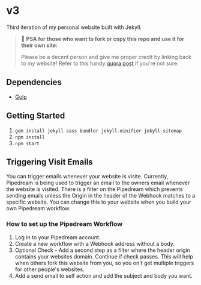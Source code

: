 # v3

Third iteration of my personal website built with Jekyll.

> 📢 **PSA for those who want to fork or copy this repo and use it for their own site:**
>
> Please be a decent person and give me proper credit by linking back to my website! Refer to this handy [quora post](https://www.quora.com/Is-it-bad-to-copy-other-peoples-code) if you're not sure.

## Dependencies

- [Gulp](https://gulpjs.com/)

## Getting Started

1.  `gem install jekyll sass bundler jekyll-minifier jekyll-sitemap`
2.  `npm install`
3.  `npm start`


## Triggering Visit Emails

You can trigger emails whenever your website is visite. Currently, Pipedream is being used to trigger an email to the owners email whenever the website is visited.
There is a filter on the Pipedream which prevents sending emails unless the Origin in the header of the Webhook matches to a specific website. You can change this to your website when you build your own Pipedream workflow.

### How to set up the Pipedream Workflow

1. Log in to your Pipedream account.
2. Create a new workflow with a Webhook address without a body.
3. Optional Check - Add a second step as a filter where the header origin contains your websites domain. Continue if check passes. This will help when others fork this website from you, so you on't get multiple triggers for other people's websites.
4. Add a send email to self action and add the subject and body you want.
